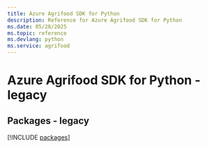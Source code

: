 ```yaml
---
title: Azure Agrifood SDK for Python
description: Reference for Azure Agrifood SDK for Python
ms.date: 05/28/2025
ms.topic: reference
ms.devlang: python
ms.service: agrifood
---
```

# Azure Agrifood SDK for Python - legacy
## Packages - legacy
[!INCLUDE [packages](agrifood-index.md)]